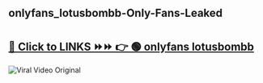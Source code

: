 
 ## onlyfans_lotusbombb-Only-Fans-Leaked

# <h2><a href="https://clipsfans.com/onlyfans_lotusbombb&ref=git">🔗 Click to LINKS ⏩⏩ 👉 🟢 onlyfans lotusbombb </a></h2>

<a href="https://clipsfans.com/onlyfans_lotusbombb&ref=git" rel="nofollow" data-target="animated-image.originalLink"><img src="https://i.ibb.co.com/xMMVF88/686577567.gif" alt="Viral Video Original" style="max-width: 100%; display: inline-block;" data-target="animated-image.originalImage"></a>
